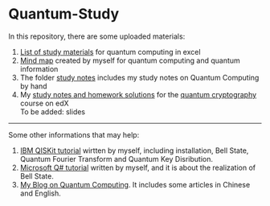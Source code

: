 # Quantum-Study
In this repository, there are some uploaded materials: </br>
1. [List of study materials](https://github.com/yangjy0826/Quantum-Study/blob/master/List%20of%20materials%20for%20quantum%20study.xlsx) for quantum computing in excel </br>
2. [Mind map](https://github.com/yangjy0826/Quantum-Study/blob/master/Quantum%20Computing%20-%20Mind%20Map.png) created by myself for quantum computing and quantum information </br>
3. The folder [study notes](https://github.com/yangjy0826/Quantum-Study/tree/master/study%20notes) includes my study notes on Quantum Computing by hand </br>
4. My [study notes and homework solutions](https://github.com/yangjy0826/Quantum-Study/tree/master/edX-CaltechDelft-Quantum-Cryptography) for the [quantum cryptography](https://courses.edx.org/courses/course-v1:CaltechDelftX+QuCryptox+3T2018/course/) course on edX </br>
To be added: slides </br>
***
Some other informations that may help: </br>
1. [IBM QISKit tutorial](https://github.com/yangjy0826/IBM-QISKit) wirtten by myself, including installation, Bell State, Quantum Fourier Transform and Quantum Key Disribution.</br>
2. [Microsoft Q# tutorial](https://github.com/yangjy0826/Microsoft-Q-) written by myself, and it is about the realization of Bell State. </br>
3. [My Blog on Quantum Computing](https://blog.csdn.net/m0_37622530/article/category/8024133). It includes some articles in Chinese and English.
